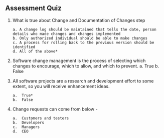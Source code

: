## Assessment Quiz

1.	What is true about Change and Documentation of Changes step

        a. A change log should be maintained that tells the date, person details who made changes and changes implemented
        b. Only authorized individual should be able to make changes
        c. A process for rolling back to the previous version should be identified
        d. All of the above*
        
2. Software change management is the process of selecting which changes to encourage, which to allow, and which to prevent.
        a. True
        b. False
        
3. 	All software projects are a research and development effort to some extent, so you will receive enhancement ideas. 

        a.  True*
        b.	False

4.	Change requests can come from below - 

        a.	Customers and testers
        b.	Developers
        c.  Managers
        d.  CEO